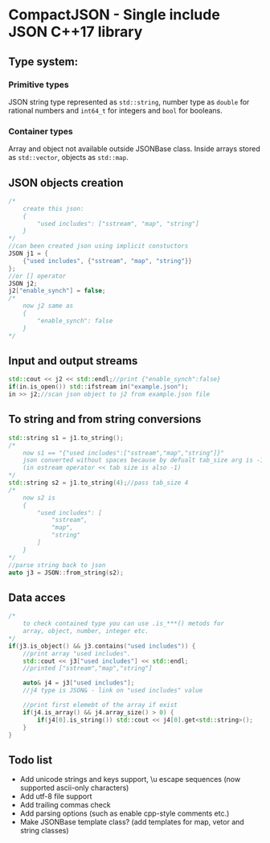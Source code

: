 # CompactJSON - Single include JSON C++17 library

## Type system:
### Primitive types
JSON string type represented as ``std::string``, number type as ``double`` for rational numbers and ``int64_t`` for integers and ``bool`` for booleans.
### Container types
Array and object not available outside JSONBase class. Inside arrays stored as ``std::vector``, objects as ``std::map``. 
## JSON objects creation
```cpp
/*
    create this json:
    {
        "used includes": ["sstream", "map", "string"]
    }
*/
//can been created json using implicit constuctors
JSON j1 = {
    {"used includes", {"sstream", "map", "string"}}
};
//or [] operator
JSON j2;
j2["enable_synch"] = false;
/*
    now j2 same as
    {
        "enable_synch": false
    }
*/ 
```
## Input and output streams
```cpp
std::cout << j2 << std::endl;//print {"enable_synch":false}
if(in.is_open()) std::ifstream in("example.json");
in >> j2;//scan json object to j2 from example.json file
```
## To string and from string conversions
```cpp
std::string s1 = j1.to_string();
/*
    now s1 == "{"used includes":["sstream","map","string"]}"
    json converted without spaces because by defualt tab_size arg is -1
    (in ostream operator << tab size is also -1)
*/
std::string s2 = j1.to_string(4);//pass tab_size 4
/*
    now s2 is
    {
        "used includes": [
            "sstream", 
            "map", 
            "string"
        ]
    }
*/
//parse string back to json
auto j3 = JSON::from_string(s2);
```
## Data acces 
```cpp
/*
    to check contained type you can use .is_***() metods for 
    array, object, number, integer etc.
*/
if(j3.is_object() && j3.contains("used includes")) {
    //print array "used includes".
    std::cout << j3["used includes"] << std::endl;
    //printed ["sstream","map","string"]

    auto& j4 = j3["used includes"];
    //j4 type is JSON& - link on "used includes" value

    //print first elemebt of the array if exist
    if(j4.is_array() && j4.array_size() > 0) {
        if(j4[0].is_string()) std::cout << j4[0].get<std::string>();
    }
}
```

## Todo list
* Add unicode strings and keys support, \u escape sequences (now supported ascii-only characters)
* Add utf-8 file support
* Add trailing commas check
* Add parsing options (such as enable cpp-style comments etc.)
* Make JSONBase template class? (add templates for map, vetor and string classes)